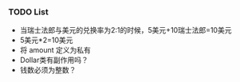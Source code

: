 ### TODO List
* 当瑞士法郎与美元的兑换率为2:1的时候，5美元+10瑞士法郎=10美元
* 5美元*2=10美元
* 将 amount 定义为私有
* Dollar类有副作用吗？
* 钱数必须为整数？